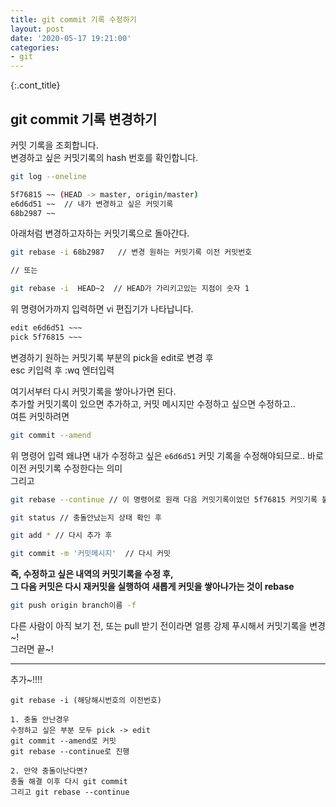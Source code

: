 ```yaml
---
title: git commit 기록 수정하기
layout: post
date: '2020-05-17 19:21:00'
categories:
- git
---
```


{:.cont_title}
## git commit 기록 변경하기

커밋 기록을 조회합니다.  
변경하고 싶은 커밋기록의 hash 번호를 확인합니다.

```bash
git log --oneline

5f76815 ~~ (HEAD -> master, origin/master)
e6d6d51 ~~  // 내가 변경하고 싶은 커밋기록
68b2987 ~~
```

아래처럼 변경하고자하는 커밋기록으로 돌아간다.

```bash
git rebase -i 68b2987   // 변경 원하는 커밋기록 이전 커밋번호

// 또는

git rebase -i  HEAD~2  // HEAD가 가리키고있는 지점이 숫자 1
```

위 명령어가까지 입력하면 vi 편집기가 나타납니다.

```bash
edit e6d6d51 ~~~
pick 5f76815 ~~~
```

변경하기 원하는 커밋기록 부분의 pick을 edit로 변경 후  
esc 키입력 후 :wq 엔터입력  

여기서부터 다시 커밋기록을 쌓아나가면 된다.  
추가할 커밋기록이 있으면 추가하고, 커밋 메시지만 수정하고 싶으면 수정하고..  
여튼 커밋하려면

```bash
git commit --amend
```

위 명령어 입력
왜냐면 내가 수정하고 싶은 `e6d6d51` 커밋 기록을 수정해야되므로.. 바로 이전 커밋기록 수정한다는 의미  
그리고

```bash
git rebase --continue // 이 명령어로 원래 다음 커밋기록이었던 5f76815 커밋기록 불러옴

git status // 충돌안났는지 상태 확인 후 

git add * // 다시 추가 후

git commit -m '커밋메시지'  // 다시 커밋
```

**즉, 수정하고 싶은 내역의 커밋기록을 수정 후,**  
**그 다음 커밋은 다시 재커밋을 실행하여 새롭게 커밋을 쌓아나가는 것이 rebase**

```bash
git push origin branch이름 -f
```

다른 사람이 아직 보기 전, 또는 pull 받기 전이라면 얼릉 강제 푸시해서 커밋기록을 변경~!  
그러면 끝~!

------

추가~!!!!

```git
git rebase -i (해당해시번호의 이전번호)  

1. 충돌 안난경우
수정하고 싶은 부분 모두 pick -> edit
git commit --amend로 커밋
git rebase --continue로 진행

2. 만약 충돌이난다면?
충돌 해결 이후 다시 git commit
그리고 git rebase --continue
```
